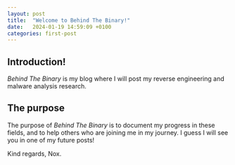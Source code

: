 ```yaml
---
layout: post
title:  "Welcome to Behind The Binary!"
date:   2024-01-19 14:59:09 +0100
categories: first-post
---
```


## Introduction!

*Behind The Binary* is my blog where I will post my reverse engineering and malware analysis research.

## The purpose

The purpose of *Behind The Binary* is to document my progress in these fields, and to help others who are joining me in my journey. I guess I will see you in one of my future posts!

Kind regards, Nox.